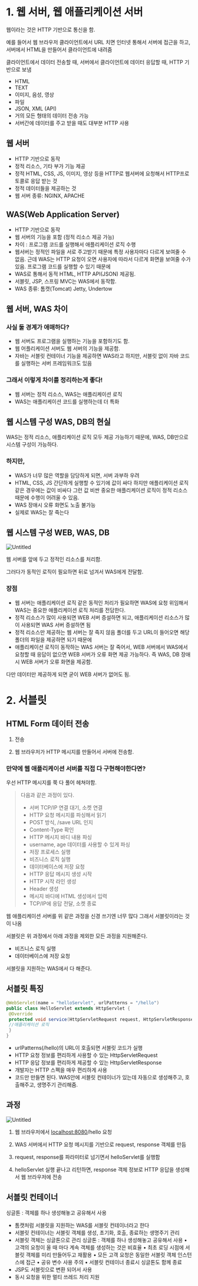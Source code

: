 # 1. 웹 서버, 웹 애플리케이션 서버

웹이라는 것은 HTTP 기반으로 통신을 함.

예를 들어서 웹 브라우저 클라이언트에서 URL 치면 인터넷 통해서 서버에 접근을 하고, 서버에서 HTML을 만들어서 클라이언트에 내려줌

클라이언트에서 데이터 전송할 때, 서버에서 클라이언트에 데이터 응답할 때, HTTP 기반으로 보냄

- HTML
- TEXT
- 이미지, 음성, 영상
- 파일
- JSON, XML (API)
- 거의 모든 형태의 데이터 전송 가능
- 서버간에 데이터를 주고 받을 때도 대부분 HTTP 사용

## 웹 서버

- HTTP 기반으로 동작
- 정적 리소스, 기타 부가 기능 제공
- 정적 HTML, CSS, JS, 이미지, 영상 등을 HTTP로 웹서버에 요청해서 HTTP프로토콜로 응답 받는 것
- 정적 데이터들을 제공하는 것
- 웹 서버 종류: NGINX, APACHE

## WAS(Web Application Server)

- HTTP 기반으로 동작
- 웹 서버의 기능을 포함 (정적 리소스 제공 가능)
- 차이 : 프로그램 코드를 실행해서 애플리케이션 로직 수행
- 웹서버는 정적인 파일을 서로 주고받기 때문에 특정 사용자마다 다르게 보여줄 수 없음. 근데 WAS는 HTTP 요청이 오면 사용자에 따라서 다르게 화면을 보여줄 수가 있음. 프로그램 코드를 실행할 수 있기 때문에
- WAS로 통해서 동적 HTML, HTTP API(JSON) 제공됨.
- 서블릿, JSP, 스프링 MVC는 WAS에서 동작함.
- WAS 종류: 톰캣(Tomcat) Jetty, Undertow

## 웹 서버, WAS 차이

### 사실 둘 경계가 애매하다?

- 웹 서버도 프로그램을 실행하는 기능을 포함하기도 함.
- 웹 어플리케이션 서버도 웹 서버의 기능을 제공함.
- 자바는 서블릿 컨테이너 기능을 제공하면 WAS라고 하지만, 서블릿 없이 자바 코드를 실행하는 서버 프레임워크도 있음

### 그래서 이렇게 차이를 정리하는게 좋다!

- 웹 서버는 정적 리소스, WAS는 애플리케이션 로직
- WAS는 애플리케이션 코드를 실행하는데 더 특화

## 웹 시스템 구성 WAS, DB의 현실

WAS는 정적 리소스, 애플리케이션 로직 모두 제공 가능하기 때문에, WAS, DB만으로 시스템 구성이 가능하다.

### 하지만,

- WAS가 너무 많은 역할을 담당하게 되면, 서버 과부하 우려
- HTML, CSS, JS 간단하게 실행할 수 있기에 값이 싸다 하지만 애플리케이션 로직같은 경우에는 값이 비싸다 그런 값 비싼 중요한 애플리케이션 로직이 정적 리소스 때문에 수행이 어려울 수 있음.
- WAS 장애시 오류 화면도 노출 불가능
- 실제로 WAS는 잘 죽는다

## 웹 시스템 구성 WEB, WAS, DB

![Untitled](https://s3-us-west-2.amazonaws.com/secure.notion-static.com/45175980-4ce8-482e-a453-9ae1556cc85a/Untitled.png)

웹 서버를 앞에 두고 정적인 리소스를 처리함.

그러다가 동적인 로직이 필요하면 뒤로 넘겨서 WAS에게 전달함.

### 장점

- 웹 서버는 애플리케이션 로직 같은 동적인 처리가 필요하면 WAS에 요청 위임해서 WAS는 중요한 애플리케이션 로직 처리를 전담한다.
- 정적 리소스가 많이 사용되면 WEB 서버 증설하면 되고, 애플리케이션 리소스가 많이 사용되면 WAS 서버 증설하면 됨
- 정적 리소스만 제공하는 웹 서버는 잘 죽지 않음 폴더를 두고 URL이 들어오면 해당 폴더의 파일을 제공하면 되기 때문에
- 애플리케이션 로직이 동작하는 WAS 서버는 잘 죽어서, WEB 서버에서 WAS에서 요청할 때 응답이 없으면 WEB 서버가 오류 화면 제공 가능하다. 즉 WAS, DB 장애시 WEB 서버가 오류 화면을 제공함.

다만 데이터만 제공하게 되면 굳이 WEB 서버가 없어도 됨.

# 2. 서블릿

## HTML Form 데이터 전송

1) 전송

2) 웹 브라우저가 HTTP 메시지를 만들어서 서버에 전송함.

### 만약에 웹 애플리케이션 서버를 직접 다 구현해야한다면?

우선 HTTP 메시지를 쭉 다 풀어 헤쳐야함.

> 다음과 같은 과정이 있다.
> 
> - 서버 TCP/IP 연결 대기, 소켓 연결
> - HTTP 요청 메시지를 파싱해서 읽기
> - POST 방식, /save URL 인지
> - Content-Type 확인
> - HTTP 메시지 바디 내용 파싱
> - username, age 데이터를 사용할 수 있게 파싱
> - 저장 프로세스 실행
> - 비즈니스 로직 실행
> - 데이터베이스에 저장 요청
> - HTTP 응답 메시지 생성 시작
> - HTTP 시작 라인 생성
> - Header 생성
> - 메시지 바디에 HTML 생성에서 입력
> - TCP/IP에 응답 전달, 소켓 종료

웹 애플리케이션 서버를 위 같은 과정을 신경 쓰기엔 너무 많다 그래서 서블릿이라는 것이 나옴

서블릿은 위 과정에서 아래 과정을 제외한 모든 과정을 지원해준다.

- 비즈니스 로직 실행
- 데이터베이스에 저장 요청

서블릿을 지원하는 WAS에서 다 해준다.

## 서블릿 특징

```java
@WebServlet(name = "helloServlet", urlPatterns = "/hello") 
public class HelloServlet extends HttpServlet { 
 @Override 
 protected void service(HttpServletRequest request, HttpServletResponse response){ 
 //애플리케이션 로직
 } 
}
```

- urlPatterns(/hello)의 URL이 호출되면 서블릿 코드가 실행
- HTTP 요청 정보를 편리하게 사용할 수 있는 HttpServletRequest
- HTTP 응답 정보를 편리하게 제공할 수 있는 HttpServletResponse
- 개발자는 HTTP 스펙을 매우 편리하게 사용
- 코드만 만들면 된다. WAS안에 서블릿 컨테이너가 있는데 자동으로 생성해주고, 호출해주고, 생명주기 관리해줌.

## 과정

![Untitled](https://s3-us-west-2.amazonaws.com/secure.notion-static.com/2dafb668-8d08-4226-b0ef-b1b0f91dd798/Untitled.png)

1) 웹 브라우저에서 [localhost:8080](http://localhost:8080)/hello 요청

2) WAS 서버에서 HTTP 요청 메시지를 기반으로 request, response 객체를 만듬

3) request, response를 파라미터로 넘기면서 helloServlet를 실행함

4) helloServlet 실행 끝나고 리턴하면, response 객체 정보로 HTTP 응답을 생성해서 웹 브라우저에 전송

## 서블릿 컨테이너

싱글톤 : 객체를 하나 생성해놓고 공유해서 사용

- 톰캣처럼 서블릿을 지원하는 WAS를 서블릿 컨테이너라고 한다
- 서블릿 컨테이너는 서블릿 객체를 생성, 초기화, 호출, 종료하는 생명주기 관리
- 서블릿 객체는 싱글톤으로 관리
싱글톤 : 객체를 하나 생성해놓고 공유해서 사용
• 고객의 요청이 올 때 마다 계속 객체를 생성하는 것은 비효율
• 최초 로딩 시점에 서블릿 객체를 미리 만들어두고 재활용
• 모든 고객 요청은 동일한 서블릿 객체 인스턴스에 접근
• 공유 변수 사용 주의
• 서블릿 컨테이너 종료시 싱글톤도 함께 종료
- JSP도 서블릿으로 변환 되어서 사용
- 동시 요청을 위한 멀티 쓰레드 처리 지원
